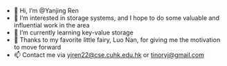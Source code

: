 - 👋 Hi, I’m @Yanjing Ren
- 👀 I’m interested in storage systems, and I hope to do some valuable and influential work in the area
- 🌱 I’m currently learning key-value storage
- 💞️ Thanks to my favorite little fairy, Luo Nan, for giving me the motivation to move forward
- 📫 Contact me via yjren22@cse.cuhk.edu.hk or tinoryj@gmail.com

<!---
tinoryj/tinoryj is a ✨ special ✨ repository because its `README.md` (this file) appears on your GitHub profile.
You can click the Preview link to take a look at your changes.
--->
